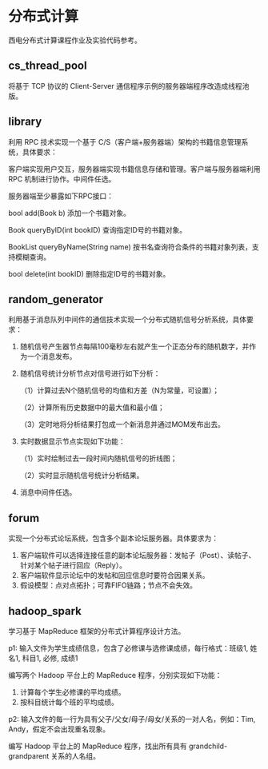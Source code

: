 # 分布式计算

西电分布式计算课程作业及实验代码参考。

## cs_thread_pool

将基于 TCP 协议的 Client-Server 通信程序示例的服务器端程序改造成线程池版。

## library

利用 RPC 技术实现一个基于 C/S（客户端+服务器端）架构的书籍信息管理系统，具体要求：

客户端实现用户交互，服务器端实现书籍信息存储和管理。客户端与服务器端利用 RPC 机制进行协作。中间件任选。

服务器端至少暴露如下RPC接口：

bool add(Book b)   添加一个书籍对象。

Book queryByID(int bookID) 查询指定ID号的书籍对象。

BookList queryByName(String name) 按书名查询符合条件的书籍对象列表，支持模糊查询。

bool delete(int bookID) 删除指定ID号的书籍对象。

## random_generator

利用基于消息队列中间件的通信技术实现一个分布式随机信号分析系统，具体要求：

1. 随机信号产生器节点每隔100毫秒左右就产生一个正态分布的随机数字，并作为一个消息发布。

2. 随机信号统计分析节点对信号进行如下分析：

   （1）计算过去N个随机信号的均值和方差（N为常量，可设置）；

   （2）计算所有历史数据中的最大值和最小值；

   （3）定时地将分析结果打包成一个新消息并通过MOM发布出去。

3. 实时数据显示节点实现如下功能：

   （1）实时绘制过去一段时间内随机信号的折线图；

   （2）实时显示随机信号统计分析结果。

4. 消息中间件任选。

## forum

实现一个分布式论坛系统，包含多个副本论坛服务器。具体要求为：

1. 客户端软件可以选择连接任意的副本论坛服务器：发帖子（Post）、读帖子、针对某个帖子进行回应（Reply）。
2. 客户端软件显示论坛中的发帖和回应信息时要符合因果关系。
3. 假设模型：点对点拓扑；可靠FIFO链路；节点不会失效。

## hadoop_spark

学习基于 MapReduce 框架的分布式计算程序设计方法。

p1: 输入文件为学生成绩信息，包含了必修课与选修课成绩，每行格式：班级1, 姓名1, 科目1, 必修, 成绩1

编写两个 Hadoop 平台上的 MapReduce 程序，分别实现如下功能：

1. 计算每个学生必修课的平均成绩。
2. 按科目统计每个班的平均成绩。

p2: 输入文件的每一行为具有父子/父女/母子/母女/关系的一对人名，例如：Tim, Andy，假定不会出现重名现象。

编写 Hadoop 平台上的 MapReduce 程序，找出所有具有 grandchild-grandparent 关系的人名组。
